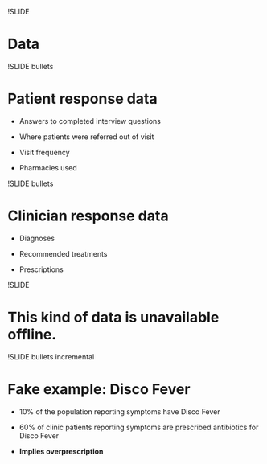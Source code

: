 !SLIDE
# Data #

!SLIDE bullets
# Patient response data #

* Answers to completed interview questions

* Where patients were referred out of visit

* Visit frequency

* Pharmacies used

!SLIDE bullets
# Clinician response data #

* Diagnoses

* Recommended treatments

* Prescriptions

!SLIDE
# This kind of data is unavailable offline. #

!SLIDE bullets incremental
# Fake example: Disco Fever #

* 10% of the population reporting symptoms have Disco Fever

* 60% of clinic patients reporting symptoms are prescribed antibiotics for Disco Fever

* **Implies overprescription**